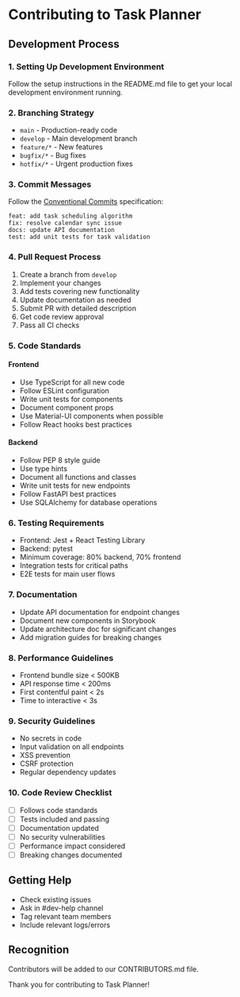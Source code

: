 # Contributing to Task Planner

## Development Process

### 1. Setting Up Development Environment
Follow the setup instructions in the README.md file to get your local development environment running.

### 2. Branching Strategy
- `main` - Production-ready code
- `develop` - Main development branch
- `feature/*` - New features
- `bugfix/*` - Bug fixes
- `hotfix/*` - Urgent production fixes

### 3. Commit Messages
Follow the [Conventional Commits](https://www.conventionalcommits.org/) specification:
```
feat: add task scheduling algorithm
fix: resolve calendar sync issue
docs: update API documentation
test: add unit tests for task validation
```

### 4. Pull Request Process
1. Create a branch from `develop`
2. Implement your changes
3. Add tests covering new functionality
4. Update documentation as needed
5. Submit PR with detailed description
6. Get code review approval
7. Pass all CI checks

### 5. Code Standards

#### Frontend
- Use TypeScript for all new code
- Follow ESLint configuration
- Write unit tests for components
- Document component props
- Use Material-UI components when possible
- Follow React hooks best practices

#### Backend
- Follow PEP 8 style guide
- Use type hints
- Document all functions and classes
- Write unit tests for new endpoints
- Follow FastAPI best practices
- Use SQLAlchemy for database operations

### 6. Testing Requirements
- Frontend: Jest + React Testing Library
- Backend: pytest
- Minimum coverage: 80% backend, 70% frontend
- Integration tests for critical paths
- E2E tests for main user flows

### 7. Documentation
- Update API documentation for endpoint changes
- Document new components in Storybook
- Update architecture doc for significant changes
- Add migration guides for breaking changes

### 8. Performance Guidelines
- Frontend bundle size < 500KB
- API response time < 200ms
- First contentful paint < 2s
- Time to interactive < 3s

### 9. Security Guidelines
- No secrets in code
- Input validation on all endpoints
- XSS prevention
- CSRF protection
- Regular dependency updates

### 10. Code Review Checklist
- [ ] Follows code standards
- [ ] Tests included and passing
- [ ] Documentation updated
- [ ] No security vulnerabilities
- [ ] Performance impact considered
- [ ] Breaking changes documented

## Getting Help
- Check existing issues
- Ask in #dev-help channel
- Tag relevant team members
- Include relevant logs/errors

## Recognition
Contributors will be added to our CONTRIBUTORS.md file.

Thank you for contributing to Task Planner! 
